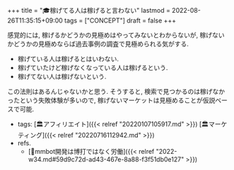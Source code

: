 +++
title = "🎓稼げてる人は稼げると言わない"
lastmod = 2022-08-26T11:35:15+09:00
tags = ["CONCEPT"]
draft = false
+++

感覚的には, 稼げるかどうかの見極めはやってみないとわからないが, 稼げないかどうかの見極めならば過去事例の調査で見極められる気がする.

-   稼げている人は稼げるとはいわない.
-   稼げていたけど稼げなくなっている人は稼げるという.
-   稼げてない人は稼げないという.

この法則はあるんじゃないかと思う. そうすると, 検索で見つかるのは稼げなかったという失敗体験が多いので, 稼げないマーケットは見極めることが仮説ベースで可能.

-   tags: [🏛アフィリエイト]({{< relref "20220107105917.md" >}}) [🏛マーケティング]({{< relref "20220716112942.md" >}})
-   refs.
    -   [💭mmbot開発は博打ではなく労働]({{< relref "2022-w34.md#59d9c72d-ad43-467e-8a88-f3f51db0e127" >}})
